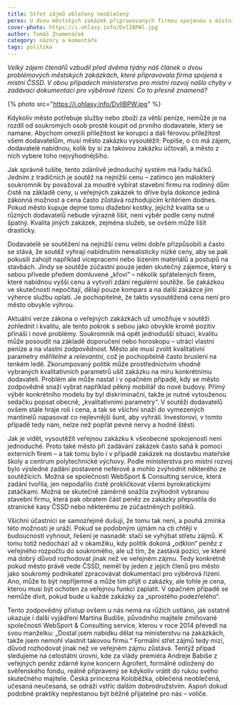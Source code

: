```yaml
---
title: Střet zájmů oblečený neoblečený
perex: U dvou městských zakázek připravovaných firmou spojenou s místní ČSSD našlo ministerstvo pro místní rozvoj chyby v zadávací dokumentaci pro výběrové řízení. Co to přesně znamená?
cover-photo: https://i.ohlasy.info/DvlIBPWl.jpg
author: Tomáš Znamenáček
category: názory a komentáře
tags: politika
---
```


*Velký zájem čtenářů vzbudil před dvěma týdny náš článek o dvou problémových městských zakázkách, které připravovala firma spojená s místní ČSSD. V obou případech ministerstvo pro místní rozvoj našlo chyby v zadávací dokumentaci pro výběrové řízení. Co to přesně znamená?*

{% photo src="https://i.ohlasy.info/DvlIBPW.jpg" %}

Kdykoliv město potřebuje služby nebo zboží za větší peníze, nemůže je na rozdíl od soukromých osob prostě koupit od prvního dodavatele, který se namane. Abychom omezili příležitost ke korupci a dali férovou příležitost všem dodavatelům, musí město zakázku vysoutěžit: Popíše, o co má zájem, dodavatelé nabídnou, kolik by si za takovou zakázku účtovali, a město z nich vybere toho nejvýhodnějšího.

Jak správně tušíte, tento zdánlivě jednoduchý systém má řadu háčků. Jedním z tradičních je soutěž na nejnižší cenu – zatímco jen málokterý soukromník by považoval za moudré vybírat stavební firmu na rodinný dům čistě na základě ceny, u veřejných zakázek to dříve byla dokonce jediná zákonná možnost a cena často zůstává rozhodujícím kritériem dodnes. Pokud město kupuje dejme tomu dlažební kostky, jejichž kvalita se u různých dodavatelů nebude výrazně lišit, není výběr podle ceny nutně špatný. Kvalita jiných zakázek, zejména služeb, se ovšem může lišit drasticky.

Dodavatelé se soutěžení na nejnižší cenu velmi dobře přizpůsobili a často se stává, že soutěž vyhrají nabídnutím nerealisticky nízké ceny, aby se pak pokusili zahojit například vícepracemi nebo šizením materiálů a postupů na stavbách. Jindy se soutěže zúčastní pouze jeden skutečný zájemce, který s sebou přivede předem domluvené „křoví“ – několik spřátelených firem, které nabídnou vyšší cenu a vytvoří zdání regulérní soutěže. Se zakázkou ve skutečnosti nepočítají, dělají pouze kompars a na další zakázce jim výherce službu oplatí. Je pochopitelné, že takto vysoutěžená cena není pro město obvykle výhrou.

Aktuální verze zákona o veřejných zakázkách už umožňuje v soutěži zohlednit i kvalitu, ale tento pokrok s sebou jako obvykle kromě pozitiv přináší i nové problémy. Soukromník má opět jednodušší situaci, kvalitu může posoudit na základě doporučení nebo horoskopu – utrácí vlastní peníze a na vlastní zodpovědnost. Město ale musí zvolit kvalitativní parametry *měřitelné* a *relevantní*, což je pochopitelně často bruslení na tenkém ledě. Zkorumpovaný politik může prostřednictvím vhodně vybraných kvalitativních parametrů ušít zakázku na míru konkrétnímu dodavateli. Problém ale může nastat i v opačném případě, kdy se město zodpovědně snaží vybrat například pěkný mobiliář do nové budovy. Přímý výběr konkrétního modelu by byl diskriminační, takže je nutné vytouženou sedačku popsat obecně, „kvalitativními parametry“. V soutěži dodavatelů ovšem stále hraje roli i cena, a tak se všichni snaží do vymezených mantinelů napasovat co nejlevnější šunt, aby vyhráli. Investorovi, v tomto případě tedy nám, nelze než popřát pevné nervy a hodně štěstí.

Jak je vidět, vysoutěžit veřejnou zakázku k všeobecné spokojenosti není jednoduché. Proto také město při zadávání zakázek často sahá k pomoci externích firem – a tak tomu bylo i v případě zakázek na dostavbu mateřské školy a centrum polytechnické výchovy. Podle ministerstva pro místní rozvoj bylo výsledné zadání postavené neférově a mohlo zvýhodnit některého ze soutěžících. Možná se společnosti WebSport & Consulting service, která zadání tvořila, jen nepodařilo čistě prokličkovat všemi byrokratickými zatáčkami. Možná se skutečně záměrně snažila zvýhodnit vybranou stavební firmu, která pak obratem část peněz ze zakázky přepustila do stranické kasy ČSSD nebo některému ze zúčastněných politiků.

Všichni účastníci se samozřejmě dušují, že tomu tak není, a pouhá zmínka této možnosti je uráží. Pokud se podobným újmám na cti chtějí v budoucnosti vyhnout, řešení je nasnadě: stačí se vyhýbat střetu zájmů. K tomu totiž nedochází až v okamžiku, kdy politik dokoná „odklon“ peněz z veřejného rozpočtu do soukromého, ale už tím, že zastává pozici, ve které má dobrý důvod rozhodovat jinak než ve veřejném zájmu. Tedy konkrétně pokud město právě vede ČSSD, neměl by jeden z jejích členů pro město jako soukromý podnikatel zpracovávat dokumentaci pro výběrová řízení. Ano, může to být nepříjemné a může tím přijít o zakázky, ale tohle je cena, kterou musí být ochoten za veřejnou funkci zaplatit. V opačném případě se nemůže divit, pokud bude u každé zakázky za „sprostého podezřelého“.

Tento zodpovědný přístup ovšem u nás nemá na růžích ustláno, jak ostatně ukazuje i další vyjádření Martina Budiše, původního majitele zmiňované společnosti WebSport & Consulting service, kterou v roce 2014 převedl na svou manželku: „Dostal jsem nabídku dělat na ministerstvu na zakázkách, takže jsem nemohl vlastnit takovou firmu.“ Formální střet zájmů tedy mizí, důvod rozhodovat jinak než ve veřejném zájmu zůstává. Tentýž případ sledujeme na celostátní úrovni, kde za vlády premiéra Andreje Babiše z veřejných peněz zdárně kyne koncern Agrofert, formálně odložený do svěřenského fondu, reálně připravený se kdykoliv vrátit do rukou svého skutečného majitele. Česká princezna Koloběžka, oblečená neoblečená, učesaná neučesaná, se odráží vstříc dalším dobrodružstvím. Aspoň dokud podobné praktiky nepřestanou být běžně přijatelné pro nás – voliče.